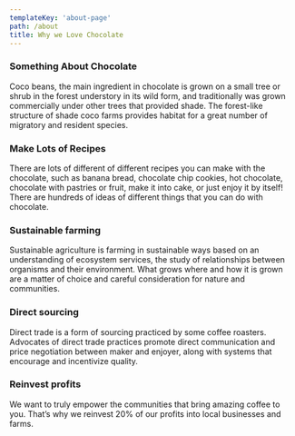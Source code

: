 ```yaml
---
templateKey: 'about-page'
path: /about
title: Why we Love Chocolate
---
```

### Something About Chocolate
Coco beans, the main ingredient in chocolate is grown on  a small tree or shrub in the forest understory in its wild form, and traditionally was grown commercially under other trees that provided shade. The forest-like structure of shade coco farms provides habitat for a great number of migratory and resident species.

### Make Lots of Recipes
There are lots of different of different recipes you can make with the chocolate, such as banana bread, chocolate chip cookies, hot chocolate, chocolate with pastries or fruit, make it into cake, or just enjoy it by itself! There are hundreds of ideas of different things that you can do with chocolate.

### Sustainable farming
Sustainable agriculture is farming in sustainable ways based on an understanding of ecosystem services, the study of relationships between organisms and their environment. What grows where and how it is grown are a matter of choice and careful consideration for nature and communities.

### Direct sourcing
Direct trade is a form of sourcing practiced by some coffee roasters. Advocates of direct trade practices promote direct communication and price negotiation between maker and enjoyer, along with systems that encourage and incentivize quality.

### Reinvest profits
We want to truly empower the communities that bring amazing coffee to you. That’s why we reinvest 20% of our profits into local businesses and farms.
